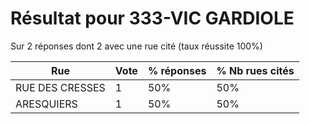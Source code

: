 # Résultat pour 333-VIC GARDIOLE

Sur 2 réponses dont 2 avec une rue cité (taux réussite 100%)

| Rue | Vote | % réponses | % Nb rues cités|
|-----|------|------------|----------------|
| RUE DES CRESSES | 1 | 50% | 50%|
| ARESQUIERS | 1 | 50% | 50%|
